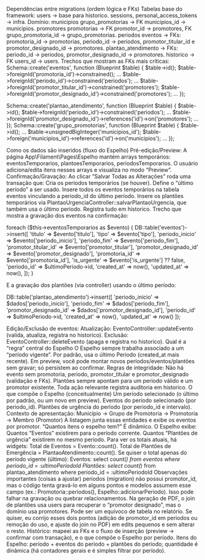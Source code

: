 Dependências entre migrations (ordem lógica e FKs)
Tabelas base do framework:
users → base para historico.
sessions, personal_access_tokens → infra.
Domínio:
municipios
grupo_promotorias → FK municipios_id → municipios.
promotores
promotorias → FK promotor_id → promotores, FK grupo_promotoria_id → grupo_promotorias.
periodos
eventos → FKs: promotoria_id → promotorias, periodo_id → periodos, promotor_titular_id e promotor_designado_id → promotores.
plantao_atendimento → FKs: periodo_id → periodos, promotor_designado_id → promotores.
historico → FK users_id → users.
Trechos que mostram as FKs mais críticas:
Schema::create('eventos', function (Blueprint $table) {
    $table->id();
    $table->foreignId('promotoria_id')->constrained();
    ...
    $table->foreignId('periodo_id')->constrained('periodos');
    ...
    $table->foreignId('promotor_titular_id')->constrained('promotores');
    $table->foreignId('promotor_designado_id')->constrained('promotores');
    ...
});

Schema::create('plantao_atendimento', function (Blueprint $table) {
    $table->id();
    $table->foreignId('periodo_id')->constrained('periodos');
    ...
    $table->foreignId('promotor_designado_id')->references('id')->on('promotores');
    ...
});
Schema::create('grupo_promotorias', function (Blueprint $table) {
    $table->id();
    ...
    $table->unsignedBigInteger('municipios_id'); 
    $table->foreign('municipios_id')->references('id')->on('municipios');
    ...
});

Como os dados são inseridos (fluxo do Espelho)
Pré-edição/Preview:
A página App\Filament\Pages\Espelho mantém arrays temporários: eventosTemporarios, plantoesTemporarios, periodosTemporarios.
O usuário adiciona/edita itens nesses arrays e visualiza no modo “Preview”.
Confirmação/Gravação:
Ao clicar “Salvar Todas as Alterações” roda uma transação que:
Cria os períodos temporários (se houver).
Define o “último período” a ser usado.
Insere todos os eventos temporários na tabela eventos vinculando a periodo_id do último período.
Insere os plantões temporários via PlantaoUrgenciaController::salvarPlantaoUrgencia, que também usa o último período.
Registra tudo em historico.
Trecho que mostra a gravação dos eventos na confirmação:

foreach ($this->eventosTemporarios as $evento) {
    DB::table('eventos')->insert([
        'titulo' => $evento['titulo'],
        'tipo' => $evento['tipo'],
        'periodo_inicio' => $evento['periodo_inicio'],
        'periodo_fim' => $evento['periodo_fim'],
        'promotor_titular_id' => $evento['promotor_titular'],
        'promotor_designado_id' => $evento['promotor_designado'],
        'promotoria_id' => $evento['promotoria_id'],
        'is_urgente' => $evento['is_urgente'] ?? false,
        'periodo_id' => $ultimoPeriodo->id,
        'created_at' => now(),
        'updated_at' => now(),
    ]);
}

E a gravação dos plantões (via controller) usando o último período:

DB::table('plantao_atendimento')->insert([
    'periodo_inicio' => $dados['periodo_inicio'],
    'periodo_fim' => $dados['periodo_fim'],
    'promotor_designado_id' => $dados['promotor_designado_id'],
    'periodo_id' => $ultimoPeriodo->id,
    'created_at' => now(),
    'updated_at' => now()
]);

Edição/Exclusão de eventos:
Atualização: EventoController::updateEvento (valida, atualiza, registra no historico).
Exclusão: EventoController::deleteEvento (apaga e registra no historico).
Qual é a “regra” central do Espelho
O Espelho sempre trabalha associado a um “período vigente”.
Por padrão, usa o último Periodo (created_at mais recente).
Em preview, você pode montar novos períodos/eventos/plantões sem gravar; só persistem ao confirmar.
Regras de integridade:
Não há evento sem promotoria, periodo, promotor_titular e promotor_designado (validação e FKs).
Plantões sempre apontam para um periodo válido e um promotor existente.
Toda ação relevante registra auditoria em historico.
O que compõe o Espelho (conceitualmente)
Um período selecionado (o último por padrão, ou um novo em preview).
Eventos do período selecionado (por periodo_id).
Plantões de urgência do período (por periodo_id e intervalo).
Contexto de apresentação:
Município → Grupo de Promotoria → Promotoria → Membro (Promotor)
A listagem junta essas entidades e exibe os eventos por promotor.
“Quantos itens o espelho tem?”
É dinâmico. O Espelho exibe:
Quantos “Eventos” existirem para o periodo corrente.
Quantos “Plantões de urgência” existirem no mesmo periodo.
Para ver os totais atuais, há widgets:
Total de Eventos = Evento::count().
Total de Plantões de Emergência = PlantaoAtendimento::count().
Se quiser o total apenas do período vigente (último):
Eventos: select count(*) from eventos where periodo_id = :ultimoPeriodoId
Plantões: select count(*) from plantao_atendimento where periodo_id = :ultimoPeriodoId
Observações importantes (coisas a ajustar)
periodos (migration) não possui promotor_id, mas o código tenta gravá-lo em alguns pontos e modelos assumem esse campo (ex.: Promotoria::periodos(), Espelho::adicionarPeriodo). Isso pode falhar na gravação ou quebrar relacionamentos.
Na geração de PDF, o join de plantões usa users para recuperar o “promotor designado”, mas o domínio usa promotores. Pode ser um equívoco de tabela no relatório.
Se quiser, eu corrijo esses dois pontos (adição de promotor_id em periodos ou remoção do uso, e ajuste do join no PDF) em edits pequenos e sem alterar o resto.
Histórico: mapeei as FKs e o fluxo de inserção (preview → confirmar com transação), e o que compõe o Espelho por período.
Itens do Espelho: período + eventos do período + plantões do período; quantidade é dinâmica (há contadores gerais e é simples filtrar por período).